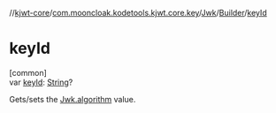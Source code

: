 //[kjwt-core](../../../../index.md)/[com.mooncloak.kodetools.kjwt.core.key](../../index.md)/[Jwk](../index.md)/[Builder](index.md)/[keyId](key-id.md)

# keyId

[common]\
var [keyId](key-id.md): [String](https://kotlinlang.org/api/latest/jvm/stdlib/kotlin/-string/index.html)?

Gets/sets the [Jwk.algorithm](../algorithm.md) value.
